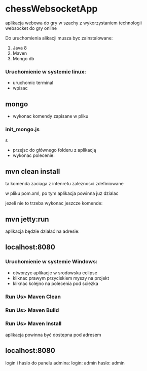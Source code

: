 # chessWebsocketApp

aplikacja webowa do gry w szachy
z wykorzystaniem technologii websocket do gry online

Do uruchomienia alikacji musza byc zainstalowane:

1. Java 8
2. Maven
3. Mongo db

### Uruchomienie w systemie linux:

- uruchomic terminal
- wpisac 

## mongo

- wykonac komendy zapisane w pliku 

### init_mongo.js
s
- przejsc do głównego folderu z aplikacją
- wykonac polecenie:

## mvn clean install

ta komenda zaciaga z intenretu zaleznosci zdefiniowane 

w pliku pom.xml, po tym aplikacja powinna juz dzialac

jezeli nie to trzeba wykonac jeszcze komende:

## mvn jetty:run

aplikacja będzie działać na adresie:

## localhost:8080

### Uruchomienie w systemie Windows:

- otworzyc aplikacje w srodowsku eclipse 
- kliknac prawym przyciskiem myszy na projekt
- kliknac kolejno na polecenia pod sciezka

### Run Us> Maven Clean
### Run Us> Maven Build
### Run Us> Maven Install

aplikacja powinna być dostepna pod adresem

## localhost:8080

login i haslo do panelu admina:
login: admin
haslo: admin



